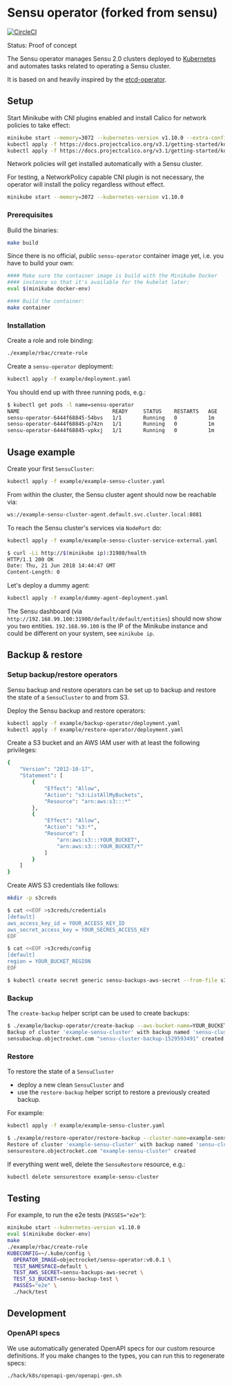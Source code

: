 # Sensu operator (forked from sensu)

[![CircleCI](https://circleci.com/gh/objectrocket/sensu-operator.svg?style=svg)](https://circleci.com/gh/objectrocket/sensu-operator)

Status: Proof of concept

The Sensu operator manages Sensu 2.0 clusters deployed to [Kubernetes][k8s-home] and automates tasks related to operating a Sensu cluster.

It is based on and heavily inspired by the [etcd-operator](https://github.com/coreos/etcd-operator).

## Setup

Start Minikube with CNI plugins enabled and install Calico for network policies to take effect:

```bash
minikube start --memory=3072 --kubernetes-version v1.10.0 --extra-config=controller-manager.cluster-cidr=192.168.0.0/16 --extra-config=controller-manager.allocate-node-cidrs=true --network-plugin=cni --extra-config=kubelet.network-plugin=cni
kubectl apply -f https://docs.projectcalico.org/v3.1/getting-started/kubernetes/installation/hosted/rbac-kdd.yaml
kubectl apply -f https://docs.projectcalico.org/v3.1/getting-started/kubernetes/installation/hosted/kubernetes-datastore/calico-networking/1.7/calico.yaml
```

Network policies will get installed automatically with a Sensu cluster.

For testing, a NetworkPolicy capable CNI plugin is not necessary, the operator will install the policy regardless without effect.

```bash
minikube start --memory=3072 --kubernetes-version v1.10.0
```

### Prerequisites

Build the binaries:

```bash
make build
```

Since there is no official, public `sensu-operator` container image
yet, i.e. you have to build your own:

```bash
#### Make sure the container image is build with the Minikube Docker
#### instance so that it's available for the kubelet later:
eval $(minikube docker-env)

#### Build the container:
make container
```

### Installation

Create a role and role binding:

```bash
./example/rbac/create-role
```

Create a `sensu-operator` deployment:

```bash
kubectl apply -f example/deployment.yaml
```

You should end up with three running pods, e.g.:

```bash
$ kubectl get pods -l name=sensu-operator
NAME                              READY     STATUS    RESTARTS   AGE
sensu-operator-6444f68845-54bvs   1/1       Running   0          1m
sensu-operator-6444f68845-p74zn   1/1       Running   0          1m
sensu-operator-6444f68845-vpkxj   1/1       Running   0          1m
```

## Usage example

Create your first `SensuCluster`:

```bash
kubectl apply -f example/example-sensu-cluster.yaml
```

From within the cluster, the Sensu cluster agent should now be reachable
via:

```bash
ws://example-sensu-cluster-agent.default.svc.cluster.local:8081
```

To reach the Sensu cluster's services via `NodePort` do:

```bash
kubectl apply -f example/example-sensu-cluster-service-external.yaml

$ curl -Li http://$(minikube ip):31980/health
HTTP/1.1 200 OK
Date: Thu, 21 Jun 2018 14:44:47 GMT
Content-Length: 0
```

Let's deploy a dummy agent:

```bash
kubectl apply -f example/dummy-agent-deployment.yaml
```

The Sensu dashboard (via `http://192.168.99.100:31900/default/default/entities`)
should now show you two entities. `192.168.99.100` is the IP of the
Minikube instance and could be different on your system, see
`minikube ip`.

## Backup & restore

### Setup backup/restore operators

Sensu backup and restore operators can be set up to backup and
restore the state of a `SensuCluster` to and from S3.

Deploy the Sensu backup and restore operators:

```bash
kubectl apply -f example/backup-operator/deployment.yaml
kubectl apply -f example/restore-operator/deployment.yaml
```

Create a S3 bucket and an AWS IAM user with at least the following privileges:

```bash
{
    "Version": "2012-10-17",
    "Statement": [
        {
            "Effect": "Allow",
            "Action": "s3:ListAllMyBuckets",
            "Resource": "arn:aws:s3:::*"
        },
        {
            "Effect": "Allow",
            "Action": "s3:*",
            "Resource": [
                "arn:aws:s3:::YOUR_BUCKET",
                "arn:aws:s3:::YOUR_BUCKET/*"
            ]
        }
    ]
}
```

Create AWS S3 credentials like follows:

```bash
mkdir -p s3creds

$ cat <<EOF >s3creds/credentials
[default]
aws_access_key_id = YOUR_ACCESS_KEY_ID
aws_secret_access_key = YOUR_SECRES_ACCESS_KEY
EOF

$ cat <<EOF >s3creds/config
[default]
region = YOUR_BUCKET_REGION
EOF

$ kubectl create secret generic sensu-backups-aws-secret --from-file s3creds/credentials --from-file s3creds/config
```

### Backup

The `create-backup` helper script can be used to create backups:

```bash
$ ./example/backup-operator/create-backup --aws-bucket-name=YOUR_BUCKET --backup-name=sensu-cluster-backup-$(date +%s)
Backup of cluster 'example-sensu-cluster' with backup named 'sensu-cluster-backup-1529593491'
sensubackup.objectrocket.com "sensu-cluster-backup-1529593491" created
```

### Restore

To restore the state of a `SensuCluster`

* deploy a new clean `SensuCluster` and
* use the `restore-backup` helper script to restore a previously
  created backup.

For example:

```bash
kubectl apply -f example/example-sensu-cluster.yaml

$ ./example/restore-operator/restore-backup --cluster-name=example-sensu-cluster --aws-bucket-name=YOUR_BUCKET --backup-name=sensu-cluster-backup-1529593491
Restore of cluster 'example-sensu-cluster' with backup named 'sensu-cluster-backup-1529593491'
sensurestore.objectrocket.com "example-sensu-cluster" created
```

If everything went well, delete the `SensuRestore` resource, e.g.:

```bash
kubectl delete sensurestore example-sensu-cluster
```

## Testing

For example, to run the e2e tests (`PASSES="e2e"`):

```bash
minikube start --kubernetes-version v1.10.0
eval $(minikube docker-env)
make
./example/rbac/create-role
KUBECONFIG=~/.kube/config \
  OPERATOR_IMAGE=objectrocket/sensu-operator:v0.0.1 \
  TEST_NAMESPACE=default \
  TEST_AWS_SECRET=sensu-backups-aws-secret \
  TEST_S3_BUCKET=sensu-backup-test \
  PASSES="e2e" \
  ./hack/test
```

[k8s-home]: http://kubernetes.io

## Development

### OpenAPI specs

We use automatically generated OpenAPI specs for our custom resource definitions. If you make changes to the types, you can run this to regenerate specs:

```console
./hack/k8s/openapi-gen/openapi-gen.sh
```
